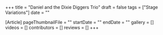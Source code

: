 +++
title = "Daniel and the Dixie Diggers Trio"
draft = false
tags = ["Stage Variations"]
date = ""

[Article]
pageThumbnailFile = ""
startDate = ""
endDate = ""
gallery = []
videos = []
contributors = []
reviews = []
+++
